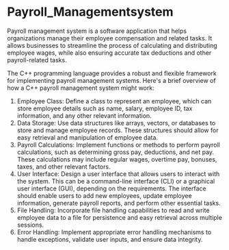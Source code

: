 # Payroll_Managementsystem
Payroll management system is a software application that helps organizations manage their employee compensation and related tasks. It allows businesses to streamline the process of calculating and distributing employee wages, while also ensuring accurate tax deductions and other payroll-related tasks.

The C++ programming language provides a robust and flexible framework for implementing payroll management systems. Here's a brief overview of how a C++ payroll management system might work:

1. Employee Class: Define a class to represent an employee, which can store employee details such as name, salary, employee ID, tax information, and any other relevant information.
2. Data Storage: Use data structures like arrays, vectors, or databases to store and manage employee records. These structures should allow for easy retrieval and manipulation of employee data.
3. Payroll Calculations: Implement functions or methods to perform payroll calculations, such as determining gross pay, deductions, and net pay. These calculations may include regular wages, overtime pay, bonuses, taxes, and other relevant factors.
4. User Interface: Design a user interface that allows users to interact with the system. This can be a command-line interface (CLI) or a graphical user interface (GUI), depending on the requirements. The interface should enable users to add new employees, update employee information, generate payroll reports, and perform other essential tasks.
5. File Handling: Incorporate file handling capabilities to read and write employee data to a file for persistence and easy retrieval across multiple sessions.
6. Error Handling: Implement appropriate error handling mechanisms to handle exceptions, validate user inputs, and ensure data integrity.

